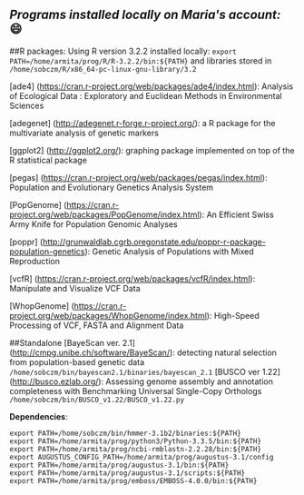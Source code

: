 ## *Programs installed locally on Maria's account:* :smile:
##R packages:
Using R version 3.2.2 installed locally:
```export PATH=/home/armita/prog/R/R-3.2.2/bin:${PATH}```
and libraries stored in ```/home/sobczm/R/x86_64-pc-linux-gnu-library/3.2```

[ade4] (https://cran.r-project.org/web/packages/ade4/index.html): Analysis of Ecological Data : Exploratory and Euclidean Methods in Environmental Sciences

[adegenet] (http://adegenet.r-forge.r-project.org/): a R package for the multivariate analysis of genetic markers

[ggplot2] (http://ggplot2.org/): graphing package implemented on top of the R statistical package

[pegas] (https://cran.r-project.org/web/packages/pegas/index.html): Population and Evolutionary Genetics Analysis System

[PopGenome] (https://cran.r-project.org/web/packages/PopGenome/index.html): An Efficient Swiss Army Knife for Population Genomic Analyses

[poppr] (http://grunwaldlab.cgrb.oregonstate.edu/poppr-r-package-population-genetics): Genetic Analysis of Populations with Mixed Reproduction

[vcfR] (https://cran.r-project.org/web/packages/vcfR/index.html): Manipulate and Visualize VCF Data

[WhopGenome] (https://cran.r-project.org/web/packages/WhopGenome/index.html): High-Speed Processing of VCF, FASTA and Alignment Data

##Standalone
[BayeScan ver. 2.1] (http://cmpg.unibe.ch/software/BayeScan/): detecting natural selection from population-based genetic data
`/home/sobczm/bin/bayescan2.1/binaries/bayescan_2.1`
[BUSCO ver 1.22] (http://busco.ezlab.org/): Assessing genome assembly and annotation completeness with Benchmarking Universal Single-Copy Orthologs
`/home/sobczm/bin/BUSCO_v1.22/BUSCO_v1.22.py`


**Dependencies**:
```
export PATH=/home/sobczm/bin/hmmer-3.1b2/binaries:${PATH}
export PATH=/home/armita/prog/python3/Python-3.3.5/bin:${PATH}
export PATH=/home/armita/prog/ncbi-rmblastn-2.2.28/bin:${PATH}
export AUGUSTUS_CONFIG_PATH=/home/armita/prog/augustus-3.1/config
export PATH=/home/armita/prog/augustus-3.1/bin:${PATH}
export PATH=/home/armita/prog/augustus-3.1/scripts:${PATH}
export PATH=/home/armita/prog/emboss/EMBOSS-4.0.0/bin:${PATH}

```
